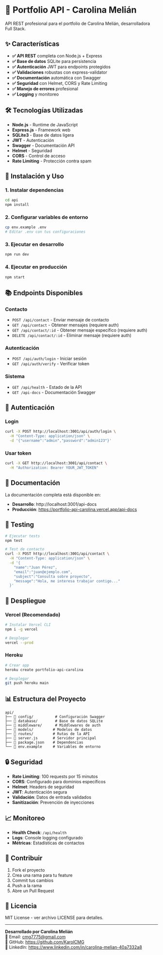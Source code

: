 # 🚀 Portfolio API - Carolina Melián

API REST profesional para el portfolio de Carolina Melián, desarrolladora Full Stack.

## ✨ **Características**

- **✅ API REST** completa con Node.js + Express
- **✅ Base de datos** SQLite para persistencia
- **✅ Autenticación** JWT para endpoints protegidos
- **✅ Validaciones** robustas con express-validator
- **✅ Documentación** automática con Swagger
- **✅ Seguridad** con Helmet, CORS y Rate Limiting
- **✅ Manejo de errores** profesional
- **✅ Logging** y monitoreo

## 🛠️ **Tecnologías Utilizadas**

- **Node.js** - Runtime de JavaScript
- **Express.js** - Framework web
- **SQLite3** - Base de datos ligera
- **JWT** - Autenticación
- **Swagger** - Documentación API
- **Helmet** - Seguridad
- **CORS** - Control de acceso
- **Rate Limiting** - Protección contra spam

## 🚀 **Instalación y Uso**

### **1. Instalar dependencias**
```bash
cd api
npm install
```

### **2. Configurar variables de entorno**
```bash
cp env.example .env
# Editar .env con tus configuraciones
```

### **3. Ejecutar en desarrollo**
```bash
npm run dev
```

### **4. Ejecutar en producción**
```bash
npm start
```

## 📚 **Endpoints Disponibles**

### **Contacto**
- `POST /api/contact` - Enviar mensaje de contacto
- `GET /api/contact` - Obtener mensajes (requiere auth)
- `GET /api/contact/:id` - Obtener mensaje específico (requiere auth)
- `DELETE /api/contact/:id` - Eliminar mensaje (requiere auth)

### **Autenticación**
- `POST /api/auth/login` - Iniciar sesión
- `GET /api/auth/verify` - Verificar token

### **Sistema**
- `GET /api/health` - Estado de la API
- `GET /api-docs` - Documentación Swagger

## 🔐 **Autenticación**

### **Login**
```bash
curl -X POST http://localhost:3001/api/auth/login \
  -H "Content-Type: application/json" \
  -d '{"username":"admin","password":"admin123"}'
```

### **Usar token**
```bash
curl -X GET http://localhost:3001/api/contact \
  -H "Authorization: Bearer YOUR_JWT_TOKEN"
```

## 📖 **Documentación**

La documentación completa está disponible en:
- **Desarrollo**: http://localhost:3001/api-docs
- **Producción**: https://portfolio-api-carolina.vercel.app/api-docs

## 🧪 **Testing**

```bash
# Ejecutar tests
npm test

# Test de contacto
curl -X POST http://localhost:3001/api/contact \
  -H "Content-Type: application/json" \
  -d '{
    "name":"Juan Pérez",
    "email":"juan@ejemplo.com",
    "subject":"Consulta sobre proyecto",
    "message":"Hola, me interesa trabajar contigo..."
  }'
```

## 🚀 **Despliegue**

### **Vercel (Recomendado)**
```bash
# Instalar Vercel CLI
npm i -g vercel

# Desplegar
vercel --prod
```

### **Heroku**
```bash
# Crear app
heroku create portfolio-api-carolina

# Desplegar
git push heroku main
```

## 📊 **Estructura del Proyecto**

```
api/
├── 📁 config/          # Configuración Swagger
├── 📁 database/        # Base de datos SQLite
├── 📁 middleware/      # Middlewares de auth
├── 📁 models/         # Modelos de datos
├── 📁 routes/         # Rutas de la API
├── 📄 server.js       # Servidor principal
├── 📄 package.json    # Dependencias
└── 📄 env.example     # Variables de entorno
```

## 🔒 **Seguridad**

- **Rate Limiting**: 100 requests por 15 minutos
- **CORS**: Configurado para dominios específicos
- **Helmet**: Headers de seguridad
- **JWT**: Autenticación segura
- **Validación**: Datos de entrada validados
- **Sanitización**: Prevención de inyecciones

## 📈 **Monitoreo**

- **Health Check**: `/api/health`
- **Logs**: Console logging configurado
- **Métricas**: Estadísticas de contactos

## 🤝 **Contribuir**

1. Fork el proyecto
2. Crea una rama para tu feature
3. Commit tus cambios
4. Push a la rama
5. Abre un Pull Request

## 📄 **Licencia**

MIT License - ver archivo LICENSE para detalles.

---

**Desarrollado por Carolina Melián**  
📧 Email: cmg7775@gmail.com  
🐙 GitHub: https://github.com/KarolCMG  
💼 LinkedIn: https://www.linkedin.com/in/carolina-melian-40a7332a8


